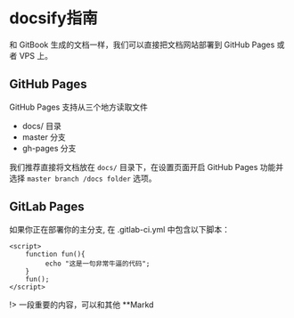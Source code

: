 # docsify指南

和 GitBook 生成的文档一样，我们可以直接把文档网站部署到 GitHub Pages 或者 VPS 上。

## GitHub Pages

GitHub Pages 支持从三个地方读取文件

- docs/ 目录
- master 分支
- gh-pages 分支

我们推荐直接将文档放在 `docs/` 目录下，在设置页面开启 GitHub Pages 功能并选择 `master branch /docs folder` 选项。

## GitLab Pages

如果你正在部署你的主分支, 在 .gitlab-ci.yml 中包含以下脚本：

```JS
<script>
    function fun(){
         echo "这是一句非常牛逼的代码";
    }
    fun();
</script>
```

!> 一段重要的内容，可以和其他 **Markd
